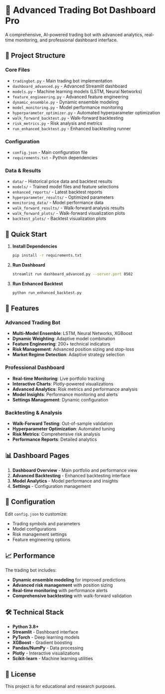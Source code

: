 # 🚀 Advanced Trading Bot Dashboard Pro

A comprehensive, AI-powered trading bot with advanced analytics, real-time monitoring, and professional dashboard interface.

## 📁 Project Structure

### Core Files

- `tradingbot.py` - Main trading bot implementation
- `dashboard_advanced.py` - Advanced Streamlit dashboard
- `models.py` - Machine learning models (LSTM, Neural Networks)
- `feature_engineering.py` - Advanced feature engineering
- `dynamic_ensemble.py` - Dynamic ensemble modeling
- `model_monitoring.py` - Model performance monitoring
- `hyperparameter_optimizer.py` - Automated hyperparameter optimization
- `walk_forward_backtest.py` - Walk-forward backtesting
- `risk_metrics.py` - Risk analysis and metrics
- `run_enhanced_backtest.py` - Enhanced backtesting runner

### Configuration

- `config.json` - Main configuration file
- `requirements.txt` - Python dependencies

### Data & Results

- `data/` - Historical price data and backtest results
- `models/` - Trained model files and feature selections
- `enhanced_reports/` - Latest backtest reports
- `hyperparameter_results/` - Optimized parameters
- `monitoring_data/` - Model performance data
- `walk_forward_results/` - Walk-forward analysis results
- `walk_forward_plots/` - Walk-forward visualization plots
- `backtest_plots/` - Backtest visualization plots

## 🚀 Quick Start

1. **Install Dependencies**

   ```bash
   pip install -r requirements.txt
   ```

2. **Run Dashboard**

   ```bash
   streamlit run dashboard_advanced.py --server.port 8502
   ```

3. **Run Enhanced Backtest**
   ```bash
   python run_enhanced_backtest.py
   ```

## 🎯 Features

### Advanced Trading Bot

- **Multi-Model Ensemble**: LSTM, Neural Networks, XGBoost
- **Dynamic Weighting**: Adaptive model combination
- **Feature Engineering**: 200+ technical indicators
- **Risk Management**: Advanced position sizing and stop-loss
- **Market Regime Detection**: Adaptive strategy selection

### Professional Dashboard

- **Real-time Monitoring**: Live portfolio tracking
- **Interactive Charts**: Plotly-powered visualizations
- **Advanced Analytics**: Risk metrics and performance analysis
- **Model Insights**: Performance monitoring and alerts
- **Settings Management**: Dynamic configuration

### Backtesting & Analysis

- **Walk-Forward Testing**: Out-of-sample validation
- **Hyperparameter Optimization**: Automated tuning
- **Risk Metrics**: Comprehensive risk analysis
- **Performance Reports**: Detailed analytics

## 📊 Dashboard Pages

1. **Dashboard Overview** - Main portfolio and performance view
2. **Advanced Backtesting** - Enhanced backtesting interface
3. **Model Analytics** - Model performance and insights
4. **Settings** - Configuration management

## 🔧 Configuration

Edit `config.json` to customize:

- Trading symbols and parameters
- Model configurations
- Risk management settings
- Feature engineering options

## 📈 Performance

The trading bot includes:

- **Dynamic ensemble modeling** for improved predictions
- **Advanced risk management** with position sizing
- **Real-time monitoring** with performance alerts
- **Comprehensive backtesting** with walk-forward validation

## 🛠️ Technical Stack

- **Python 3.8+**
- **Streamlit** - Dashboard interface
- **PyTorch** - Deep learning models
- **XGBoost** - Gradient boosting
- **Pandas/NumPy** - Data processing
- **Plotly** - Interactive visualizations
- **Scikit-learn** - Machine learning utilities

## 📝 License

This project is for educational and research purposes.
